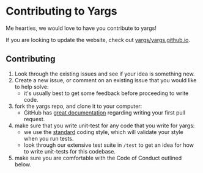 # Contributing to Yargs

Me hearties, we would love to have you contribute to yargs!

If you are looking to update the website, check out [yargs/yargs.github.io](https://github.com/yargs/yargs.github.io).

## Contributing

1. Look through the existing issues and see if your idea is something new.
2. Create a new issue, or comment on an existing issue that you would like
   to help solve:
    * it's usually best to get some feedback before proceeding to write code.
3. fork the yargs repo, and clone it to your computer:
    * GitHub has [great documentation](https://help.github.com/articles/using-pull-requests/) regarding writing your first pull request.
4. make sure that you write unit-test for any code that you write for yargs:
    * we use the [standard](https://github.com/feross/standard) coding style,
      which will validate your style when you run tests.
    * look through our extensive test suite in `/test` to get an idea for how
      to write unit-tests for this codebase.
5. make sure you are comfortable with the Code of Conduct outlined below.
